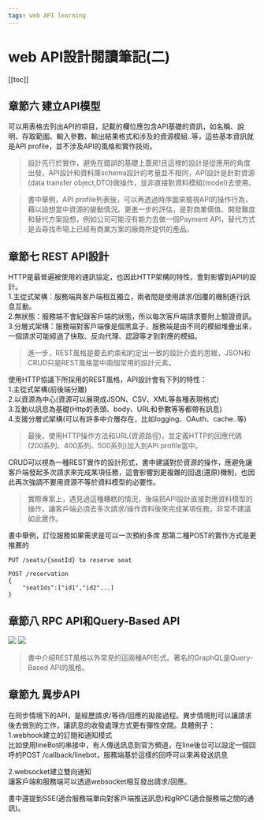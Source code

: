 ```yaml
---
tags: web API learning
---
```


# web API設計閱讀筆記(二)

[[toc]]

## 章節六 建立API模型
可以用表格去列出API的項目，記載的欄位應包含API基礎的資訊，如名稱、說明、存取範圍、輸入參數、輸出結果格式和涉及的資源模組..等，這些基本資訊就是API profile，並不涉及API的風格和實作技術。

> 設計先行於實作，避免在錯誤的基礎上蓋房!且這裡的設計是從應用的角度出發，API設計和資料庫schema設計的考量並不相同，API設計是針對資源(data transfer object,DTO)做操作，並非直接對資料模組(model)去使用。

> 書中舉例，API profile列表後，可以再透過時序圖來檢視API的操作行為，藉以設想當中資源的變動情況。更進一步的評估，是對商業價值、開發難度和替代方案設想，例如公司可能沒有能力去做一個Payment API，替代方式是去尋找市場上已經有商業方案的廠商所提供的產品。

## 章節七 REST API設計
HTTP是最普遍被使用的通訊協定，也因此HTTP架構的特性，會對影響到API的設計。      
1.主從式架構：服務端與客戶端相互獨立，兩者間是使用請求/回覆的機制進行訊息互動。       
2.無狀態：服務端不會紀錄客戶端的狀態，所以每次客戶端請求要附上驗證資訊。      
3.分層式架構：服務端對客戶端像是個黑盒子，服務端是由不同的模組堆疊出來，一個請求可能經過了快取、反向代理、認證等才到對應的模組。     

> 進一步，REST風格是要去約束和約定出一致的設計介面的思維，JSON和CRUD只是REST風格當中兩個常用的設計元素。

使用HTTP協議下所採用的REST風格，API設計會有下列的特性：     
1.主從式架構(前後端分離)      
2.以資源為中心(資源可以展現成JSON、CSV、XML等各種表現格式)     
3.互動以訊息為基礎(Http的表頭、body、URL和參數等等都帶有訊息)     
4.支援分層式架構(可以有許多中介層存在，比如logging、OAuth、cache..等)     

> 最後，使用HTTP操作方法和URL(資源路徑)，並定義HTTP的回應代碼(200系列、400系列、500系列)加入到API profile當中。

CRUD可以視為一種REST實作的設計形式，書中建議對於資源的操作，應避免讓客戶端發起多次請求來完成某項任務，這會影響到更複雜的回退(還原)機制，也因此再次強調不要用資源不等於資料模型的必要性。

> 實際專案上，遇見過這種糟糕的情況，後端把API設計直接對應資料模型的操作，讓客戶端必須去多次請求/操作資料後來完成某項任務，非常不建議如此實作。

書中舉例，訂位服務如果需求是可以一次預約多席
那第二種POST的實作方式是更推薦的
```http=
PUT /seats/{seatId} to reserve seat

POST /reservation
{
    "seatIds":["id1","id2"...]
}
```

## 章節八 RPC API和Query-Based API
![](https://i.imgur.com/X2wDNJh.png)
![](https://i.imgur.com/OLhtTnZ.png)
> 書中介紹REST風格以外常見的這兩種API形式。著名的GraphQL是Query-Based API的風格。

## 章節九 異步API
在同步情境下的API，是經歷請求/等待/回應的拋接過程。異步情境則可以讓請求後去做別的工作，讓訊息的收發處理方式更有彈性空間。具體例子：     
1.webhook建立的訂閱和通知模式      
比如使用lineBot的串接中，有人傳送訊息到官方頻道，在line後台可以設定一個回呼的POST /callback/linebot，服務端基於這樣的回呼可以來再發送訊息

2.websocket建立雙向通知      
讓客戶端和服務端可以透過websocket相互發出請求/回應。

書中還提到SSE(適合服務端單向對客戶端推送訊息)和gRPC(適合服務端之間的通訊)。




